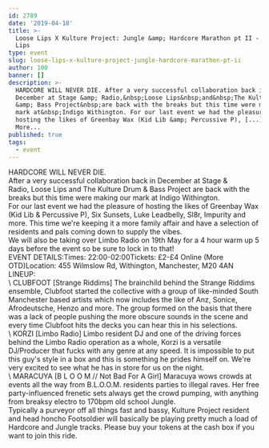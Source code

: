 ```yaml
---
id: 2789
date: '2019-04-18'
title: >-
  Loose Lips X Kulture Project: Jungle &amp; Hardcore Marathon pt II - Loose
  Lips
type: event
slug: loose-lips-x-kulture-project-jungle-hardcore-marathon-pt-ii
author: 100
banner: []
description: >-
  HARDCORE WILL NEVER DIE. After a very successful collaboration back in
  December at Stage &amp; Radio,&nbsp;Loose Lips&nbsp;and&nbsp;The Kulture Drum
  &amp; Bass Project&nbsp;are back with the breaks but this time were making our
  mark at&nbsp;Indigo Withington. For our last event we had the pleasure of
  hosting the likes of Greenbay Wax (Kid Lib &amp; Percussive P), [...]Read
  More...
published: true
tags:
  - event
---
```

HARDCORE WILL NEVER DIE.  
After a very successful collaboration back in December at Stage & Radio, Loose Lips and The Kulture Drum & Bass Project are back with the breaks but this time were making our mark at Indigo Withington.  
For our last event we had the pleasure of hosting the likes of Greenbay Wax (Kid Lib & Percussive P), Six Sunsets, Luke Leadbelly, Sl8r, Impurity and more. This time we're keeping it a more family affair and have a selection of residents and pals coming down to supply the vibes.  
We will also be taking over Limbo Radio on 19th May for a 4 hour warm up 5 days before the event so be sure to lock in to that!  
EVENT DETAILS:Times: 22:00-02:00Tickets: £2-£4 Online (More OTD)Location: 455 Wilmslow Rd, Withington, Manchester, M20 4AN  
LINEUP:  
\ CLUBFOOT \[Strange Riddims\] The brainchild behind the Strange Riddims ensemble, Clubfoot started the collective with a group of like-minded South Manchester based artists which now includes the like of Anz, Sonice, Afrodeutsche, Henzo and more. The group formed on the basis that there was a lack of people pushing the more obscure sounds in the scene and every time Clubfoot hits the decks you can hear this in his selections.   
\ KORZI \[Limbo Radio\] Limbo resident DJ and one of the driving forces behind the Limbo Radio operation as a whole, Korzi is a versatile DJ/Producer that fucks with any genre at any speed. It is impossible to put this guy's style in a box and this is something he prides himself on. We're very excited to see what he has in store for us on the night.  
\ MARACUYA \[B L O O M // Not Bad For A Girl\] Maracuya wows crowds at events all the way from B.L.O.O.M. residents parties to illegal raves. Her free party-influenced frenetic sets always get the crowd pumping, with anything from breaksy electro to 170bpm old school Jungle.  
Typically a purveyor off all things fast and bassy, Kulture Project resident and head honcho Footsoldier will basically be playing pretty much a load of Hardcore and Jungle tracks. Please buy your tokens at the cash box if you want to join this ride.